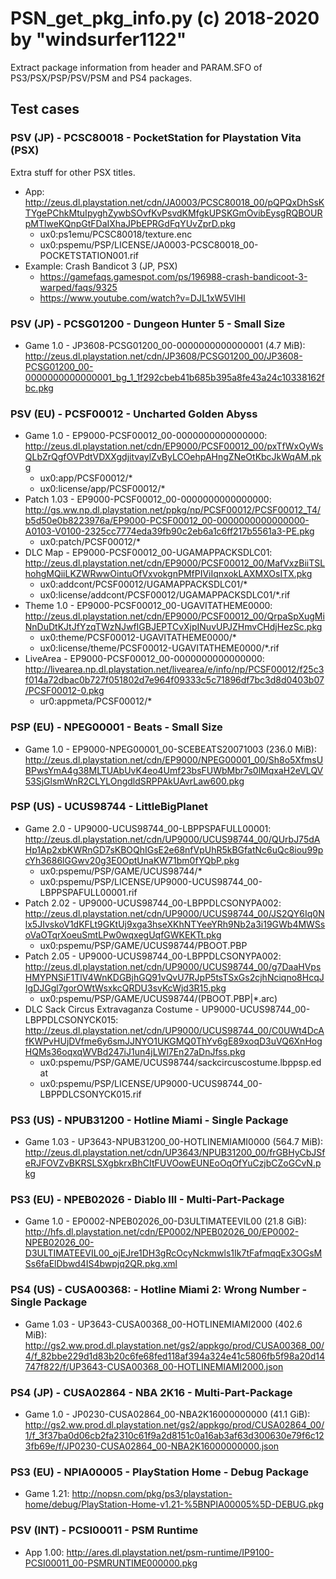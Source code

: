 # PSN_get_pkg_info.py (c) 2018-2020 by "windsurfer1122"
Extract package information from header and PARAM.SFO of PS3/PSX/PSP/PSV/PSM and PS4 packages.

## Test cases
### PSV (JP) - PCSC80018 - PocketStation for Playstation Vita (PSX)
Extra stuff for other PSX titles.
* App: http://zeus.dl.playstation.net/cdn/JA0003/PCSC80018_00/pQPQxDhSsKTYgePChkMtuIpyghZywbSOvfKvPsvdKMfgkUPSKGmOvibEysgRQBOURpMTlweKQnpGtFDaIXhaJPbEPRGdFqYUvZprD.pkg
  * ux0:ps1emu/PCSC80018/texture.enc
  * ux0:pspemu/PSP/LICENSE/JA0003-PCSC80018_00-POCKETSTATION001.rif
* Example: Crash Bandicot 3 (JP, PSX)
  * https://gamefaqs.gamespot.com/ps/196988-crash-bandicoot-3-warped/faqs/9325
  * https://www.youtube.com/watch?v=DJL1xW5VlHI

### PSV (JP) - PCSG01200 - Dungeon Hunter 5 - Small Size
* Game 1.0 - JP3608-PCSG01200_00-0000000000000001 (4.7 MiB): http://zeus.dl.playstation.net/cdn/JP3608/PCSG01200_00/JP3608-PCSG01200_00-0000000000000001_bg_1_1f292cbeb41b685b395a8fe43a24c10338162fbc.pkg

### PSV (EU) - PCSF00012 - Uncharted Golden Abyss
* Game 1.0 - EP9000-PCSF00012_00-0000000000000000: http://zeus.dl.playstation.net/cdn/EP9000/PCSF00012_00/pxTfWxOyWsQLbZrQgfOVPdtVDXXgdjitvaylZvByLCOehpAHngZNeOtKbcJkWqAM.pkg
  * ux0:app/PCSF00012/*
  * ux0:license/app/PCSF00012/*
* Patch 1.03 - EP9000-PCSF00012_00-0000000000000000:
http://gs.ww.np.dl.playstation.net/ppkg/np/PCSF00012/PCSF00012_T4/b5d50e0b8223976a/EP9000-PCSF00012_00-0000000000000000-A0103-V0100-2325cc7774eda39fb90c2eb6a1c6ff217b5561a3-PE.pkg
  * ux0:patch/PCSF00012/*
* DLC Map - EP9000-PCSF00012_00-UGAMAPPACKSDLC01: http://zeus.dl.playstation.net/cdn/EP9000/PCSF00012_00/MafVxzBiiTSLhohgMQiiLKZWRwwOintuOfVxvokgnPMfPIViIqnxokLAXMXOsITX.pkg
  * ux0:addcont/PCSF00012/UGAMAPPACKSDLC01/*
  * ux0:license/addcont/PCSF00012/UGAMAPPACKSDLC01/*.rif
* Theme 1.0 - EP9000-PCSF00012_00-UGAVITATHEME0000: http://zeus.dl.playstation.net/cdn/EP9000/PCSF00012_00/QrpaSpXugMiNnDuDtKJtJfYzqTWzNJwfIGBJEPTCvXjpINuvUPJZHmvCHdjHezSc.pkg
  * ux0:theme/PCSF00012-UGAVITATHEME0000/*
  * ux0:license/theme/PCSF00012-UGAVITATHEME0000/*.rif
* LiveArea - EP9000-PCSF00012_00-0000000000000000: http://livearea.np.dl.playstation.net/livearea/e/info/np/PCSF00012/f25c3f014a72dbac0b727f051802d7e964f09333c5c71896df7bc3d8d0403b07/PCSF00012-0.pkg
  * ur0:appmeta/PCSF00012/*

### PSP (EU) - NPEG00001 - Beats - Small Size
* Game 1.0 - EP9000-NPEG00001_00-SCEBEATS20071003 (236.0 MiB): http://zeus.dl.playstation.net/cdn/EP9000/NPEG00001_00/Sh8o5XfmsUBPwsYmA4g38MLTUAbUvK4eo4Umf23bsFUWbMbr7s0lMqxaH2eVLQV53SjGlsmWnR2CLYLOngdldSRPPAkUAvrLaw600.pkg

### PSP (US) - UCUS98744 - LittleBigPlanet
* Game 2.0 - UP9000-UCUS98744_00-LBPPSPAFULL00001: http://zeus.dl.playstation.net/cdn/UP9000/UCUS98744_00/QUrbJ75dAHp1Ap2xbKWRnGD7sKBOQhIGsE2e68nfVpUhR5kBGfatNc6uQc8iou99pcYh3686lGGwv20g3E0OptUnaKW71bm0fYQbP.pkg
  * ux0:pspemu/PSP/GAME/UCUS98744/*
  * ux0:pspemu/PSP/LICENSE/UP9000-UCUS98744_00-LBPPSPAFULL00001.rif
* Patch 2.02 - UP9000-UCUS98744_00-LBPPDLCSONYPA002:
http://zeus.dl.playstation.net/cdn/UP9000/UCUS98744_00/JS2QY6Iq0Nlx5JIvskoV1dKFLt9GKtUj9xga3hseXKhNTYeeYRh9Nb2a3i19GWb4MWSsoVaOTqrXoeuSmtLPw0wqxegUqfGWKEKTt.pkg
  * ux0:pspemu/PSP/GAME/UCUS98744/PBOOT.PBP
* Patch 2.05 - UP9000-UCUS98744_00-LBPPDLCSONYPA002: http://zeus.dl.playstation.net/cdn/UP9000/UCUS98744_00/g7DaaHVpsHMYPNSiF1TlV4WnKDGBjhGQ91vQvU7RJpP5tsTSxGs2cjhNciqno8HcqJIgDJGgl7gorOWtWsxkcQRDU3svKcWjd3R15.pkg
  * ux0:pspemu/PSP/GAME/UCUS98744/(PBOOT.PBP|*.arc)
* DLC Sack Circus Extravaganza Costume - UP9000-UCUS98744_00-LBPPDLCSONYCK015: http://zeus.dl.playstation.net/cdn/UP9000/UCUS98744_00/C0UWt4DcAfKWPvHUjDVfme6y6smJJNYO1UKGMQ0ThYv6gE89xoqD3uVQ6XnHogHQMs36oqxqWVBd247iJ1un4jLWl7En27aDnJfss.pkg
  * ux0:pspemu/PSP/GAME/UCUS98744/sackcircuscostume.lbppsp.edat
  * ux0:pspemu/PSP/LICENSE/UP9000-UCUS98744_00-LBPPDLCSONYCK015.rif

### PS3 (US) - NPUB31200 - Hotline Miami - Single Package
* Game 1.03 - UP3643-NPUB31200_00-HOTLINEMIAMI0000 (564.7 MiB): http://zeus.dl.playstation.net/cdn/UP3643/NPUB31200_00/frGBHyCbJSfeRJFOVZvBKRSLSXgbkrxBhCItFUVOowEUNEoOqOfYuCzjbCZoGCvN.pkg

### PS3 (EU) - NPEB02026 - Diablo III - Multi-Part-Package
* Game 1.0 - EP0002-NPEB02026_00-D3ULTIMATEEVIL00 (21.8 GiB): http://hfs.dl.playstation.net/cdn/EP0002/NPEB02026_00/EP0002-NPEB02026_00-D3ULTIMATEEVIL00_ojEJre1DH3gRcOcyNckmwls1Ik7tFafmqqEx3OGsMSs6faElDbwd4IS4bwpjq2QR.pkg.xml

### PS4 (US) - CUSA00368: - Hotline Miami 2: Wrong Number - Single Package
* Game 1.03 - UP3643-CUSA00368_00-HOTLINEMIAMI2000 (402.6 MiB): http://gs2.ww.prod.dl.playstation.net/gs2/appkgo/prod/CUSA00368_00/4/f_82bbe229d1d83b20c6fe68fed118af394a324e41c5806fb5f98a20d14747f822/f/UP3643-CUSA00368_00-HOTLINEMIAMI2000.json

### PS4 (JP) - CUSA02864 - NBA 2K16 - Multi-Part-Package
* Game 1.0 - JP0230-CUSA02864_00-NBA2K16000000000 (41.1 GiB): http://gs2.ww.prod.dl.playstation.net/gs2/appkgo/prod/CUSA02864_00/1/f_3f37ba0d06cb2fa2310c61f9a2d8151c0a16ab3af63d300630e79f6c123fb69e/f/JP0230-CUSA02864_00-NBA2K16000000000.json

### PS3 (EU) - NPIA00005 - PlayStation Home - Debug Package
* Game 1.21: http://nopsn.com/pkg/ps3/playstation-home/debug/PlayStation-Home-v1.21-%5BNPIA00005%5D-DEBUG.pkg

### PSV (INT) - PCSI00011 - PSM Runtime
* App 1.00: http://ares.dl.playstation.net/psm-runtime/IP9100-PCSI00011_00-PSMRUNTIME000000.pkg
